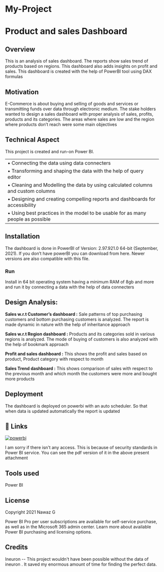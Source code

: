 # My-Project

# Product and sales Dashboard

## Overview


This is an analysis of sales dashboard. The reports show sales trend of products based on regions. This dashboard also adds insights on profit and sales. This dashboard is created with the help of PowerBI tool using DAX formulas


## Motivation
E-Commerce is about buying and selling of goods and services or transmitting funds over data through electronic medium. The stake holders wanted to design a sales dashboard with proper analysis of sales, profits, products and its categories. The areas where sales are low and the region where products don’t reach were some main objectives

## Technical Aspect
This project is created and run-on Power BI. 


|   |
| ------------- |
| •	Connecting the data using data connecters   |
| •	Transforming and shaping the data with the help of query editor  |
| •	Cleaning and Modelling the data by using calculated columns and custom columns  |
| •	Designing and creating compelling reports and dashboards for accessibility  |
| •	Using best practices in the model to be usable for as many people as possible  |


## Installation
The dashboard is done in PowerBI of Version: 2.97.921.0 64-bit (September, 2021). 
If you don’t have powerBI you can download from here.
Newer versions are also compatible with this file.

### Run

Install in 64 bit operating system having a minimum RAM of 8gb and more and run it by connecting a data with the help of data connecters

## Design Analysis:

**Sales w.r.t Customer’s dashboard :** Sale patterns of top purchasing customers and bottom purchasing customers is analyzed. The report is made dynamic in nature with the help of inheritance approach

**Sales w.r.t Region dashboard :** Products and its categories sold in various regions is analyzed. The mode of buying of customers is also analyzed with the help of bookmark approach

**Profit and sales dashboard :** This shows the profit and sales based on product, Product category with respect to month

**Sales Trend dashboard :**  This shows comparison of sales with respect to the previous month and which month the customers were more and bought more products


## Deployment

The dashboard is deployed on powerbi with an auto scheduler. So that when data is updated automatically the report is updated





## 🔗 Links
[![powerbi](https://img.shields.io/badge/my_powerbi_link-000?style=for-the-badge&logo=ko-fi&logoColor=white)](https://app.powerbi.com/reportEmbed?reportId=04420b19-1188-4efa-9aea-6c115bc4cbe5&autoAuth=true&ctid=393404aa-742a-4f6c-8d67-cc58f80ec147&config=eyJjbHVzdGVyVXJsIjoiaHR0cHM6Ly93YWJpLWluZGlhLWNlbnRyYWwtYS1wcmltYXJ5LXJlZGlyZWN0LmFuYWx5c2lzLndpbmRvd3MubmV0LyJ9)

I am sorry if there isn't any access. This is because of security standards in Power BI service. You can see the pdf version of it in the above present attachment



## Tools used
Power BI

## License
Copyright 2021 
Nawaz G 

Power BI Pro per user subscriptions are available for self-service purchase, as well as in the Microsoft 365 admin center. Learn more about available Power BI purchasing and licensing options.


## Credits
Ineuron -- This project wouldn't have been possible without the data of ineuron . It saved my enormous amount of time for finding the perfect data. 

